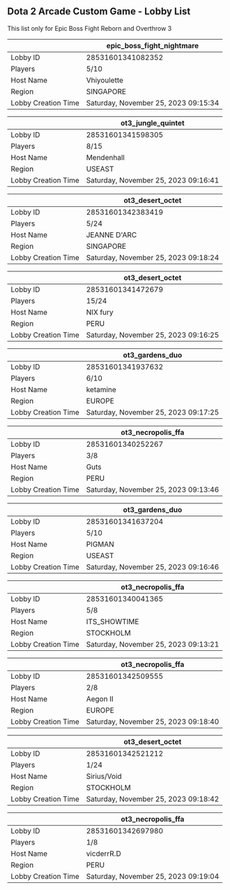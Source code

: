 ## Dota 2 Arcade Custom Game - Lobby List

This list only for Epic Boss Fight Reborn and Overthrow 3

|  | epic_boss_fight_nightmare |
| ------ | ------ |
| Lobby ID | 28531601341082352 |
| Players | 5/10 |
| Host Name | Vhiyoulette |
| Region | SINGAPORE |
| Lobby Creation Time | Saturday, November 25, 2023 09:15:34 |


|  | ot3_jungle_quintet |
| ------ | ------ |
| Lobby ID | 28531601341598305 |
| Players | 8/15 |
| Host Name | Mendenhall |
| Region | USEAST |
| Lobby Creation Time | Saturday, November 25, 2023 09:16:41 |


|  | ot3_desert_octet |
| ------ | ------ |
| Lobby ID | 28531601342383419 |
| Players | 5/24 |
| Host Name | JEANNE D'ARC |
| Region | SINGAPORE |
| Lobby Creation Time | Saturday, November 25, 2023 09:18:24 |


|  | ot3_desert_octet |
| ------ | ------ |
| Lobby ID | 28531601341472679 |
| Players | 15/24 |
| Host Name | NIX fury |
| Region | PERU |
| Lobby Creation Time | Saturday, November 25, 2023 09:16:25 |


|  | ot3_gardens_duo |
| ------ | ------ |
| Lobby ID | 28531601341937632 |
| Players | 6/10 |
| Host Name | ketamine |
| Region | EUROPE |
| Lobby Creation Time | Saturday, November 25, 2023 09:17:25 |


|  | ot3_necropolis_ffa |
| ------ | ------ |
| Lobby ID | 28531601340252267 |
| Players | 3/8 |
| Host Name | Guts |
| Region | PERU |
| Lobby Creation Time | Saturday, November 25, 2023 09:13:46 |


|  | ot3_gardens_duo |
| ------ | ------ |
| Lobby ID | 28531601341637204 |
| Players | 5/10 |
| Host Name | PIGMAN |
| Region | USEAST |
| Lobby Creation Time | Saturday, November 25, 2023 09:16:46 |


|  | ot3_necropolis_ffa |
| ------ | ------ |
| Lobby ID | 28531601340041365 |
| Players | 5/8 |
| Host Name | ITS_SHOWTIME |
| Region | STOCKHOLM |
| Lobby Creation Time | Saturday, November 25, 2023 09:13:21 |


|  | ot3_necropolis_ffa |
| ------ | ------ |
| Lobby ID | 28531601342509555 |
| Players | 2/8 |
| Host Name | Aegon II |
| Region | EUROPE |
| Lobby Creation Time | Saturday, November 25, 2023 09:18:40 |


|  | ot3_desert_octet |
| ------ | ------ |
| Lobby ID | 28531601342521212 |
| Players | 1/24 |
| Host Name | Sirius/Void |
| Region | STOCKHOLM |
| Lobby Creation Time | Saturday, November 25, 2023 09:18:42 |


|  | ot3_necropolis_ffa |
| ------ | ------ |
| Lobby ID | 28531601342697980 |
| Players | 1/8 |
| Host Name | vicderrR.D |
| Region | PERU |
| Lobby Creation Time | Saturday, November 25, 2023 09:19:04 |


